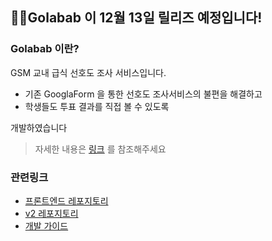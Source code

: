 ## 🎉🎉Golabab 이 12월 13일 릴리즈 예정입니다!
### Golabab 이란?
GSM 교내 급식 선호도 조사 서비스입니다.
- 기존 GooglaForm 을 통한 선호도 조사서비스의 불편을 해결하고
- 학생들도 투표 결과를 직접 볼 수 있도록 

개발하였습니다

> 자세한 내용은 [링크](https://woozy-nut-6be.notion.site/a9897aed1a344b53b0bef9dc55eb54d3) 를 참조해주세요


### 관련링크
- [프론트엔드 레포지토리](https://github.com/sunwoo0706/Golabab-Page)
- [v2 레포지토리](https://github.com/key-del-jeeinho/golabab-v2-account-server)
- [개발 가이드](https://woozy-nut-6be.notion.site/93e58a156bcc43e0a5b34025e31146d2)
